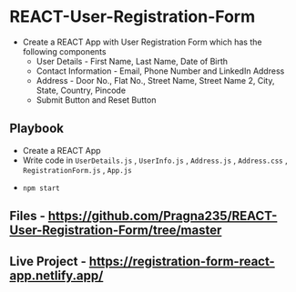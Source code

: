 # REACT-User-Registration-Form

* Create a REACT App with User Registration Form which has the following components
  - User Details - First Name, Last Name, Date of Birth
  - Contact Information - Email, Phone Number and LinkedIn Address
  - Address - Door No., Flat No., Street Name, Street Name 2, City, State, Country, Pincode
  - Submit Button and Reset Button
 
## Playbook
* Create a REACT App
* Write code in `UserDetails.js` , `UserInfo.js` , `Address.js` , `Address.css` , `RegistrationForm.js` , `App.js`
*     npm start

## Files - https://github.com/Pragna235/REACT-User-Registration-Form/tree/master
## Live Project - https://registration-form-react-app.netlify.app/
